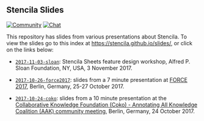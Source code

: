 ## Stencila Slides

[![Community](https://img.shields.io/badge/join-community-green.svg)](https://community.stenci.la)
[![Chat](https://badges.gitter.im/stencila/stencila.svg)](https://gitter.im/stencila/stencila)

This repository has slides from various presentations about Stencila. To view the slides go to this index at https://stencila.github.io/slides/, or click on the links below:

- [`2017-11-03-sloan`](https://stencila.github.io/slides/2017-11-03-sloan): Stencila Sheets feature design workshop, Alfred P. Sloan Foundation, NY, USA, 3 November 2017. 

- [`2017-10-26-force2017`](https://stencila.github.io/slides/2017-10-26-force2017): slides from a 7 minute presentation at [FORCE 2017](https://www.force2017.org), Berlin, Germany, 25-27 October 2017.

- [`2017-10-24-coko`](https://stencila.github.io/slides/2017-10-24-coko): slides from a 10 minute presentation at the [Collaborative Knowledge Foundation (Coko) - Annotating All Knowledge Coalition (AAK) community meeting](https://www.eventbrite.com/e/community-bazaar-berlin-2017-meeting-tickets-32330736102), Berlin, Germany, 24 October 2017.
